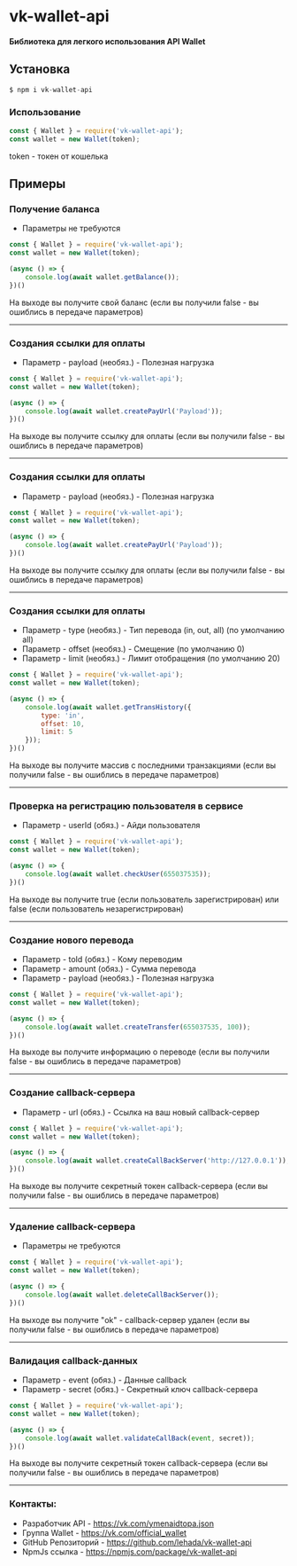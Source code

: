 # vk-wallet-api
#### Библиотека для легкого использования API Wallet

## Установка

```js
$ npm i vk-wallet-api
```

### Использование

```js
const { Wallet } = require('vk-wallet-api');
const wallet = new Wallet(token);
```  
token - токен от кошелька

## Примеры

### Получение баланса  
- Параметры не требуются

```js
const { Wallet } = require('vk-wallet-api');
const wallet = new Wallet(token);

(async () => {
    console.log(await wallet.getBalance());
})()
```  
На выходе вы получите свой баланс (если вы получили false - вы ошиблись в передаче параметров)

---

### Создания ссылки для оплаты 
- Параметр - payload (необяз.) - Полезная нагрузка

```js
const { Wallet } = require('vk-wallet-api');
const wallet = new Wallet(token);

(async () => {
    console.log(await wallet.createPayUrl('Payload'));
})()
```  
На выходе вы получите ссылку для оплаты (если вы получили false - вы ошиблись в передаче параметров)  

---

### Создания ссылки для оплаты 
- Параметр - payload (необяз.) - Полезная нагрузка

```js
const { Wallet } = require('vk-wallet-api');
const wallet = new Wallet(token);

(async () => {
    console.log(await wallet.createPayUrl('Payload'));
})()
```  
На выходе вы получите ссылку для оплаты (если вы получили false - вы ошиблись в передаче параметров)  

---

### Создания ссылки для оплаты 
- Параметр - type (необяз.) - Тип перевода (in, out, all) (по умолчанию all)  
- Параметр - offset (необяз.) - Смещение (по умолчанию 0)  
- Параметр - limit (необяз.) - Лимит отобращения (по умолчанию 20)  

```js
const { Wallet } = require('vk-wallet-api');
const wallet = new Wallet(token);

(async () => {
    console.log(await wallet.getTransHistory({
        type: 'in',
        offset: 10,
        limit: 5
    }));
})()
```  
На выходе вы получите массив с последними транзакциями (если вы получили false - вы ошиблись в передаче параметров)  

---

### Проверка на регистрацию пользователя в сервисе
- Параметр - userId (обяз.) - Айди пользователя

```js
const { Wallet } = require('vk-wallet-api');
const wallet = new Wallet(token);

(async () => {
    console.log(await wallet.checkUser(655037535));
})()
```  
На выходе вы получите true (если пользователь зарегистрирован) или false (если пользователь незарегистрирован)  

---

### Создание нового перевода
- Параметр - toId (обяз.) - Кому переводим
- Параметр - amount (обяз.) - Сумма перевода
- Параметр - payload (необяз.) - Полезная нагрузка

```js
const { Wallet } = require('vk-wallet-api');
const wallet = new Wallet(token);

(async () => {
    console.log(await wallet.createTransfer(655037535, 100));
})()
```  
На выходе вы получите информацию о переводе (если вы получили false - вы ошиблись в передаче параметров)  

---

### Создание callback-сервера
- Параметр - url (обяз.) - Ссылка на ваш новый callback-сервер

```js
const { Wallet } = require('vk-wallet-api');
const wallet = new Wallet(token);

(async () => {
    console.log(await wallet.createCallBackServer('http://127.0.0.1'));
})()
```  
На выходе вы получите секретный токен callback-сервера (если вы получили false - вы ошиблись в передаче параметров)  

---

### Удаление callback-сервера
- Параметры не требуются

```js
const { Wallet } = require('vk-wallet-api');
const wallet = new Wallet(token);

(async () => {
    console.log(await wallet.deleteCallBackServer());
})()
```  
На выходе вы получите "ok" - callback-сервер удален (если вы получили false - вы ошиблись в передаче параметров)  

---  

### Валидация callback-данных
- Параметр - event (обяз.) - Данные callback
- Параметр - secret (обяз.) - Секретный ключ callback-сервера

```js
const { Wallet } = require('vk-wallet-api');
const wallet = new Wallet(token);

(async () => {
    console.log(await wallet.validateCallBack(event, secret));
})()
```  
На выходе вы получите секретный токен callback-сервера (если вы получили false - вы ошиблись в передаче параметров) 

---  

### Контакты:
- Разработчик API - https://vk.com/ymenaidtopa.json
- Группа Wallet - https://vk.com/official_wallet
- GitHub Репозиторий - https://github.com/lehada/vk-wallet-api
- NpmJs ссылка - https://npmjs.com/package/vk-wallet-api